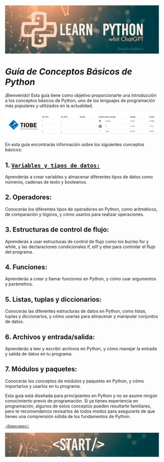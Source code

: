 <p align="center">
  <img src="../src/Learn-python.png">
</p>


# ***Guía de Conceptos Básicos de Python***

¡Bienvenido! 
Esta guía tiene como objetivo proporcionarte una introducción a los conceptos básicos de Python, uno de los lenguajes de programación más populares y utilizados en la actualidad.

<p align="center">
  <img src="../src/ranking01.png">
</p>


En esta guía encontrarás información sobre los siguientes conceptos básicos:


## 1. **[`Variables y tipos de datos:`](https://github.com/emilianod98/PythonChallenges-LowLevel/blob/main/conceptos_basicos/01-Variables%26TiposDeDatos.md)** 
Aprenderás a crear variables y almacenar diferentes tipos de datos como números, cadenas de texto y booleanos.

## 2. **Operadores:** 
Conocerás los diferentes tipos de operadores en Python, como aritméticos, de comparación y lógicos, y cómo usarlos para realizar operaciones.

## 3. **Estructuras de control de flujo:** 
Aprenderás a usar estructuras de control de flujo como los bucles for y while, y las declaraciones condicionales if, elif y else para controlar el flujo del programa.

## 4. **Funciones:** 
Aprenderás a crear y llamar funciones en Python, y cómo usar argumentos y parámetros.

## 5. **Listas, tuplas y diccionarios:** 
Conocerás las diferentes estructuras de datos en Python, como listas, tuplas y diccionarios, y cómo usarlas para almacenar y manipular conjuntos de datos.

## 6. **Archivos y entrada/salida:** 
Aprenderás a leer y escribir archivos en Python, y cómo manejar la entrada y salida de datos en tu programa.

## 7. **Módulos y paquetes:** 
Conocerás los conceptos de módulos y paquetes en Python, y cómo importarlos y usarlos en tu programa.


Esta guía está diseñada para principiantes en Python y no se asume ningún conocimiento previo de programación. Si ya tienes experiencia en programación, algunos de estos conceptos pueden resultarte familiares, pero te recomendamos revisarlos de todos modos para asegurarte de que tienes una comprensión sólida de los fundamentos de Python.


[`¡Empecemos!`](https://github.com/emilianod98/PythonChallenges-LowLevel/blob/main/conceptos_basicos/01-Variables%26TiposDeDatos.md)

<p align="center">
  <img src="../src/start.png">
</p>